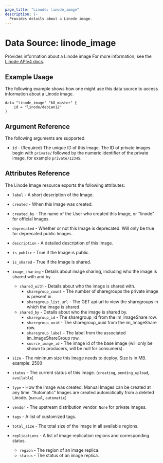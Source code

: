 ```yaml
---
page_title: "Linode: linode_image"
description: |-
  Provides details about a Linode image.
---
```


# Data Source: linode\_image

Provides information about a Linode image
For more information, see the [Linode APIv4 docs](https://techdocs.akamai.com/linode-api/reference/get-image).

## Example Usage

The following example shows how one might use this data source to access information about a Linode image.

```hcl
data "linode_image" "k8_master" {
    id = "linode/debian12"
}
```

## Argument Reference

The following arguments are supported:

* `id` - (Required) The unique ID of this Image.  The ID of private images begin with `private/` followed by the numeric identifier of the private image, for example `private/12345`.

## Attributes Reference

The Linode Image resource exports the following attributes:

* `label` - A short description of the Image.

* `created` - When this Image was created.

* `created_by` - The name of the User who created this Image, or "linode" for official Images.

* `deprecated` - Whether or not this Image is deprecated. Will only be true for deprecated public Images.

* `description` - A detailed description of this Image.

* `is_public` - True if the Image is public.

* `is_shared` - True if the Image is shared.

* `image_sharing` - Details about image sharing, including who the image is shared with and by.
  * `shared_with` - Details about who the image is shared with.
    * `sharegroup_count` - The number of sharegroups the private image is present in.
    * `sharegroup_list_url` - The GET api url to view the sharegroups in which the image is shared.
  * `shared_by` - Details about who the image is shared by.
    * `sharegroup_id` - The sharegroup_id from the im_ImageShare row.
    * `sharegroup_uuid` - The sharegroup_uuid from the im_ImageShare row.
    * `sharegroup_label` - The label from the associated im_ImageShareGroup row.
    * `source_image_id` - The image id of the base image (will only be shown to producers, will be null for consumers).

* `size` - The minimum size this Image needs to deploy. Size is in MB. example: 2500

* `status` - The current status of this image. (`creating`, `pending_upload`, `available`)

* `type` - How the Image was created. Manual Images can be created at any time. "Automatic" Images are created automatically from a deleted Linode. (`manual`, `automatic`)

* `vendor` - The upstream distribution vendor. `None` for private Images.

* `tags` - A list of customized tags.

* `total_size` - The total size of the image in all available regions.

* `replications` - A list of image replication regions and corresponding status.
  * `region` - The region of an image replica.
  * `status` - The status of an image replica.

